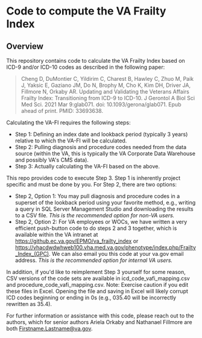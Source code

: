 # Code to compute the VA Frailty Index

## Overview

This repository contains code to calculate the VA Frailty Index based on ICD-9 and/or ICD-10 codes as described in the following paper:

> Cheng D, DuMontier C, Yildirim C, Charest B, Hawley C, Zhuo M, Paik J, Yaksic E, Gaziano JM, Do N, Brophy M, Cho K, Kim DH, Driver JA, Fillmore N, Orkaby AR. Updating and Validating the Veterans Affairs Frailty Index: Transitioning from ICD-9 to ICD-10. J Gerontol A Biol Sci Med Sci. 2021 Mar 9:glab071. doi: 10.1093/gerona/glab071. Epub ahead of print. PMID: 33693638.

Calculating the VA-FI requires the following steps:
- Step 1: Defining an index date and lookback period (typically 3 years) relative to which the VA-FI will be calculated.
- Step 2: Pulling diagnosis and procedure codes needed from the data source (within the VA, this is typically the VA Corporate Data Warehouse and possibly VA's CMS data).
- Step 3: Actually calculating the VA-FI based on the above.

This repo provides code to execute Step 3. Step 1 is inherently project specific and must be done by you. For Step 2, there are two options:

- Step 2, Option 1: You may pull diagnosis and procedure codes in a superset of the lookback period using your favorite method, e.g., writing a query in SQL Server Management Studio and downloading the results to a CSV file. *This is the recommended option for non-VA users.*
- Step 2, Option 2: For VA employees or WOCs, we have written a very efficient push-button code to do steps 2 and 3 together, which is available within the VA intranet at <https://github.ec.va.gov/EPMO/va_frailty_index> or <https://vhacdwdwhweb100.vha.med.va.gov/phenotype/index.php/Frailty_Index_(GPC)>. We can also email you this code at your va.gov email address. *This is the recommended option for internal VA users.* 

In addition, if you'd like to reimplement Step 3 yourself for some reason, CSV versions of the code sets are available in icd_code_vafi_mapping.csv and procedure_code_vafi_mapping.csv. Note: Exercise caution if you edit these files in Excel. Opening the file and saving in Excel will likely corrupt ICD codes beginning or ending in 0s (e.g., 035.40 will be incorrectly rewritten as 35.4).

For further information or assistance with this code, please reach out to the authors, which for senior authors Ariela Orkaby and Nathanael Fillmore are both Firstname.Lastname@va.gov. 
